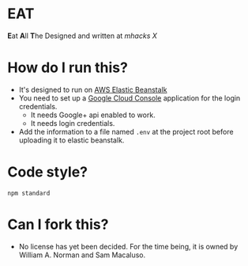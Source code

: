 # EAT
**E**at **A**ll **T**he
Designed and written at *mhacks X*

# How do I run this?
 - It's designed to run on [AWS Elastic Beanstalk](https://aws.amazon.com/elasticbeanstalk/)
 - You need to set up a [Google Cloud Console](https://console.cloud.google.com/) application for the login credentials.
   - It needs Google+ api enabled to work.
   - It needs login credentials.
 - Add the information to a file named `.env` at the project root before uploading it to elastic beanstalk.
 
 # Code style?
 `npm standard`

 # Can I fork this?
  - No license has yet been decided. For the time being, it is owned by William A. Norman and Sam Macaluso.
